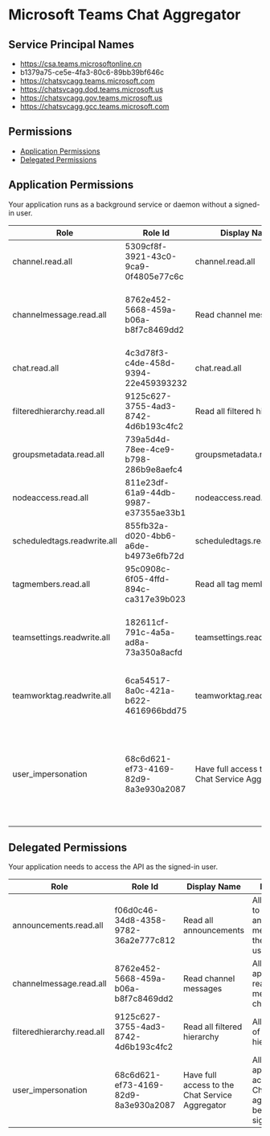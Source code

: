 # Microsoft Teams Chat Aggregator
## Service Principal Names
- https://csa.teams.microsoftonline.cn
- b1379a75-ce5e-4fa3-80c6-89bb39bf646c
- https://chatsvcagg.teams.microsoft.com
- https://chatsvcagg.dod.teams.microsoft.us
- https://chatsvcagg.gov.teams.microsoft.us
- https://chatsvcagg.gcc.teams.microsoft.com

 ## Permissions
- [Application Permissions](#application-permissions)
- [Delegated Permissions](#delegated-permissions)

## Application Permissions
Your application runs as a background service or daemon without a signed-in user.

| Role | Role Id | Display Name | Description |
|---|---|---|---|
| channel.read.all | 5309cf8f-3921-43c0-9ca9-0f4805e77c6c | channel.read.all | Allow reading all channel objects |
| channelmessage.read.all | 8762e452-5668-459a-b06a-b8f7c8469dd2 | Read channel messages | Allows an application to read the messages in a channel |
| chat.read.all | 4c3d78f3-c4de-458d-9394-22e459393232 | chat.read.all | Allows reading of all chats |
| filteredhierarchy.read.all | 9125c627-3755-4ad3-8742-4d6b193c4fc2 | Read all filtered hierarchy | Allow reading of all filtered hierarchy |
| groupsmetadata.read.all | 739a5d4d-78ee-4ce9-b798-286b9e8aefc4 | groupsmetadata.read.all | Allows reading all groups meta data |
| nodeaccess.read.all | 811e23df-61a9-44db-9987-e37355ae33b1 | nodeaccess.read.all | Allows read all on node access |
| scheduledtags.readwrite.all | 855fb32a-d020-4bb6-a6de-b4973e6fb72d | scheduledtags.readwrite.all | Update scheduled tasks |
| tagmembers.read.all | 95c0908c-6f05-4ffd-894c-ca317e39b023 | Read all tag members | Allow reading of all tag members |
| teamsettings.readwrite.all | 182611cf-791c-4a5a-ad8a-73a350a8acfd | teamsettings.readwrite.all | Temp. scope for TGS APIs to consume Targeting APIs |
| teamworktag.readwrite.all | 6ca54517-8a0c-421a-b622-4616966bdd75 | teamworktag.readwrite.all | Read or Write Access to Targeting Tag APIs |
| user_impersonation | 68c6d621-ef73-4169-82d9-8a3e930a2087 | Have full access to the Chat Service Aggregator | Allow application full access to the Chat service aggregator on behalf of the signed-in user |

## Delegated Permissions
Your application needs to access the API as the signed-in user. 

| Role | Role Id | Display Name | Description |
|---|---|---|---|
| announcements.read.all | f06d0c46-34d8-4358-9782-36a2e777c812 | Read all announcements | Allow the app to read all announcements messages for the requesting user. |
| channelmessage.read.all | 8762e452-5668-459a-b06a-b8f7c8469dd2 | Read channel messages | Allows an application to read the messages in a channel |
| filteredhierarchy.read.all | 9125c627-3755-4ad3-8742-4d6b193c4fc2 | Read all filtered hierarchy | Allow reading of all filtered hierarchy |
| user_impersonation | 68c6d621-ef73-4169-82d9-8a3e930a2087 | Have full access to the Chat Service Aggregator | Allow application full access to the Chat service aggregator on behalf of the signed-in user |

